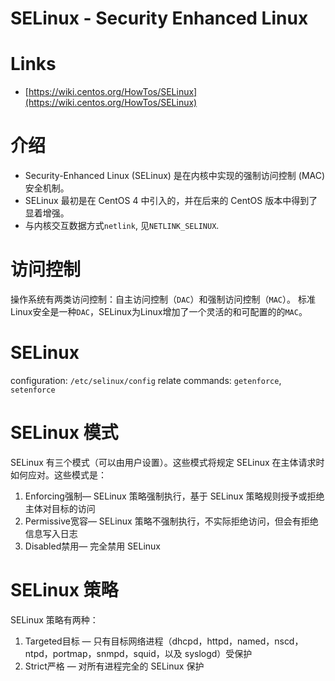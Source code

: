 SELinux - Security Enhanced Linux
=============

# Links

* [https://wiki.centos.org/HowTos/SELinux](https://wiki.centos.org/HowTos/SELinux)

# 介绍

* Security-Enhanced Linux (SELinux) 是在内核中实现的强制访问控制 (MAC) 安全机制。
* SELinux 最初是在 CentOS 4 中引入的，并在后来的 CentOS 版本中得到了显着增强。
* 与内核交互数据方式`netlink`, 见`NETLINK_SELINUX`.

# 访问控制

操作系统有两类访问控制：自主访问控制（`DAC`）和强制访问控制（`MAC`）。
标准Linux安全是一种`DAC`，SELinux为Linux增加了一个灵活的和可配置的的`MAC`。

# SELinux 

configuration: `/etc/selinux/config`
relate commands: `getenforce`, `setenforce`

# SELinux 模式

SELinux 有三个模式（可以由用户设置）。这些模式将规定 SELinux 在主体请求时如何应对。这些模式是：

1. Enforcing强制— SELinux 策略强制执行，基于 SELinux 策略规则授予或拒绝主体对目标的访问
2. Permissive宽容— SELinux 策略不强制执行，不实际拒绝访问，但会有拒绝信息写入日志
3. Disabled禁用— 完全禁用 SELinux

# SELinux 策略 

SELinux 策略有两种：

1. Targeted目标 — 只有目标网络进程（dhcpd，httpd，named，nscd，ntpd，portmap，snmpd，squid，以及 syslogd）受保护
2. Strict严格 — 对所有进程完全的 SELinux 保护
